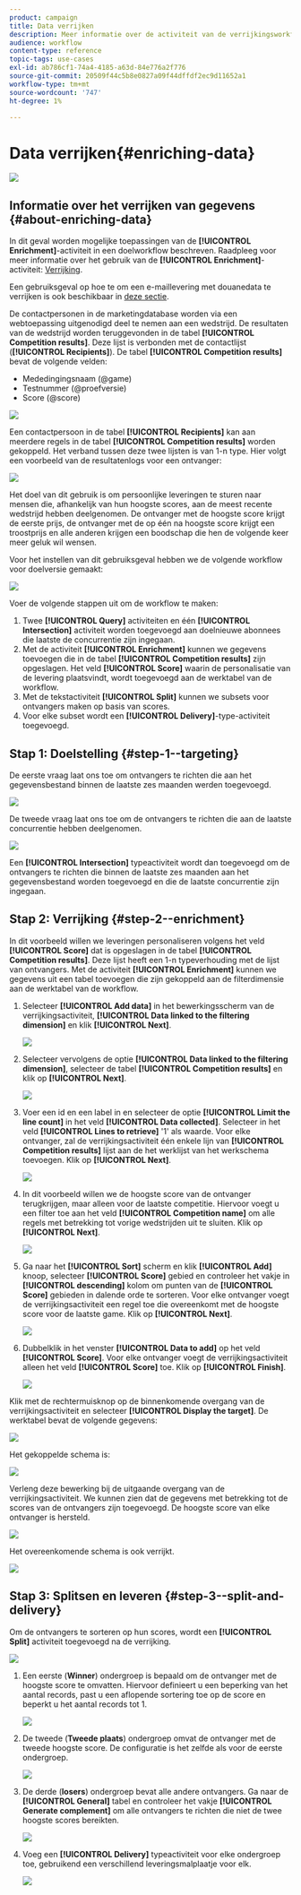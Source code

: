 ```yaml
---
product: campaign
title: Data verrijken
description: Meer informatie over de activiteit van de verrijkingsworkflow
audience: workflow
content-type: reference
topic-tags: use-cases
exl-id: ab786cf1-74a4-4185-a63d-84e776a2f776
source-git-commit: 20509f44c5b8e0827a09f44dffdf2ec9d11652a1
workflow-type: tm+mt
source-wordcount: '747'
ht-degree: 1%

---
```


# Data verrijken{#enriching-data}

![](../../assets/common.svg)

## Informatie over het verrijken van gegevens {#about-enriching-data}

In dit geval worden mogelijke toepassingen van de **[!UICONTROL Enrichment]**-activiteit in een doelworkflow beschreven. Raadpleeg voor meer informatie over het gebruik van de **[!UICONTROL Enrichment]**-activiteit: [Verrijking](enrichment.md).

Een gebruiksgeval op hoe te om een e-maillevering met douanedata te verrijken is ook beschikbaar in [deze sectie](email-enrichment-with-custom-date-fields.md).

De contactpersonen in de marketingdatabase worden via een webtoepassing uitgenodigd deel te nemen aan een wedstrijd. De resultaten van de wedstrijd worden teruggevonden in de tabel **[!UICONTROL Competition results]**. Deze lijst is verbonden met de contactlijst (**[!UICONTROL Recipients]**). De tabel **[!UICONTROL Competition results]** bevat de volgende velden:

* Mededingingsnaam (@game)
* Testnummer (@proefversie)
* Score (@score)

![](assets/uc1_enrich_1.png)

Een contactpersoon in de tabel **[!UICONTROL Recipients]** kan aan meerdere regels in de tabel **[!UICONTROL Competition results]** worden gekoppeld. Het verband tussen deze twee lijsten is van 1-n type. Hier volgt een voorbeeld van de resultatenlogs voor een ontvanger:

![](assets/uc1_enrich_2.png)

Het doel van dit gebruik is om persoonlijke leveringen te sturen naar mensen die, afhankelijk van hun hoogste scores, aan de meest recente wedstrijd hebben deelgenomen. De ontvanger met de hoogste score krijgt de eerste prijs, de ontvanger met de op één na hoogste score krijgt een troostprijs en alle anderen krijgen een boodschap die hen de volgende keer meer geluk wil wensen.

Voor het instellen van dit gebruiksgeval hebben we de volgende workflow voor doelversie gemaakt:

![](assets/uc1_enrich_3.png)

Voer de volgende stappen uit om de workflow te maken:

1. Twee **[!UICONTROL Query]** activiteiten en één **[!UICONTROL Intersection]** activiteit worden toegevoegd aan doelnieuwe abonnees die laatste de concurrentie zijn ingegaan.
1. Met de activiteit **[!UICONTROL Enrichment]** kunnen we gegevens toevoegen die in de tabel **[!UICONTROL Competition results]** zijn opgeslagen. Het veld **[!UICONTROL Score]** waarin de personalisatie van de levering plaatsvindt, wordt toegevoegd aan de werktabel van de workflow.
1. Met de tekstactiviteit **[!UICONTROL Split]** kunnen we subsets voor ontvangers maken op basis van scores.
1. Voor elke subset wordt een **[!UICONTROL Delivery]**-type-activiteit toegevoegd.

## Stap 1: Doelstelling {#step-1--targeting}

De eerste vraag laat ons toe om ontvangers te richten die aan het gegevensbestand binnen de laatste zes maanden werden toegevoegd.

![](assets/uc1_enrich_4.png)

De tweede vraag laat ons toe om de ontvangers te richten die aan de laatste concurrentie hebben deelgenomen.

![](assets/uc1_enrich_5.png)

Een **[!UICONTROL Intersection]** typeactiviteit wordt dan toegevoegd om de ontvangers te richten die binnen de laatste zes maanden aan het gegevensbestand worden toegevoegd en die de laatste concurrentie zijn ingegaan.

## Stap 2: Verrijking {#step-2--enrichment}

In dit voorbeeld willen we leveringen personaliseren volgens het veld **[!UICONTROL Score]** dat is opgeslagen in de tabel **[!UICONTROL Competition results]**. Deze lijst heeft een 1-n typeverhouding met de lijst van ontvangers. Met de activiteit **[!UICONTROL Enrichment]** kunnen we gegevens uit een tabel toevoegen die zijn gekoppeld aan de filterdimensie aan de werktabel van de workflow.

1. Selecteer **[!UICONTROL Add data]** in het bewerkingsscherm van de verrijkingsactiviteit, **[!UICONTROL Data linked to the filtering dimension]** en klik **[!UICONTROL Next]**.

   ![](assets/uc1_enrich_6.png)

1. Selecteer vervolgens de optie **[!UICONTROL Data linked to the filtering dimension]**, selecteer de tabel **[!UICONTROL Competition results]** en klik op **[!UICONTROL Next]**.

   ![](assets/uc1_enrich_7.png)

1. Voer een id en een label in en selecteer de optie **[!UICONTROL Limit the line count]** in het veld **[!UICONTROL Data collected]**. Selecteer in het veld **[!UICONTROL Lines to retrieve]** &#39;1&#39; als waarde. Voor elke ontvanger, zal de verrijkingsactiviteit één enkele lijn van **[!UICONTROL Competition results]** lijst aan de het werklijst van het werkschema toevoegen. Klik op **[!UICONTROL Next]**.

   ![](assets/uc1_enrich_8.png)

1. In dit voorbeeld willen we de hoogste score van de ontvanger terugkrijgen, maar alleen voor de laatste competitie. Hiervoor voegt u een filter toe aan het veld **[!UICONTROL Competition name]** om alle regels met betrekking tot vorige wedstrijden uit te sluiten. Klik op **[!UICONTROL Next]**.

   ![](assets/uc1_enrich_9.png)

1. Ga naar het **[!UICONTROL Sort]** scherm en klik **[!UICONTROL Add]** knoop, selecteer **[!UICONTROL Score]** gebied en controleer het vakje in **[!UICONTROL descending]** kolom om punten van de **[!UICONTROL Score]** gebieden in dalende orde te sorteren. Voor elke ontvanger voegt de verrijkingsactiviteit een regel toe die overeenkomt met de hoogste score voor de laatste game. Klik op **[!UICONTROL Next]**.

   ![](assets/uc1_enrich_10.png)

1. Dubbelklik in het venster **[!UICONTROL Data to add]** op het veld **[!UICONTROL Score]**. Voor elke ontvanger voegt de verrijkingsactiviteit alleen het veld **[!UICONTROL Score]** toe. Klik op **[!UICONTROL Finish]**.

   ![](assets/uc1_enrich_11.png)

Klik met de rechtermuisknop op de binnenkomende overgang van de verrijkingsactiviteit en selecteer **[!UICONTROL Display the target]**. De werktabel bevat de volgende gegevens:

![](assets/uc1_enrich_13.png)

Het gekoppelde schema is:

![](assets/uc1_enrich_15.png)

Verleng deze bewerking bij de uitgaande overgang van de verrijkingsactiviteit. We kunnen zien dat de gegevens met betrekking tot de scores van de ontvangers zijn toegevoegd. De hoogste score van elke ontvanger is hersteld.

![](assets/uc1_enrich_12.png)

Het overeenkomende schema is ook verrijkt.

![](assets/uc1_enrich_14.png)

## Stap 3: Splitsen en leveren {#step-3--split-and-delivery}

Om de ontvangers te sorteren op hun scores, wordt een **[!UICONTROL Split]** activiteit toegevoegd na de verrijking.

![](assets/uc1_enrich_18.png)

1. Een eerste (**Winner**) ondergroep is bepaald om de ontvanger met de hoogste score te omvatten. Hiervoor definieert u een beperking van het aantal records, past u een aflopende sortering toe op de score en beperkt u het aantal records tot 1.

   ![](assets/uc1_enrich_16.png)

1. De tweede (**Tweede plaats**) ondergroep omvat de ontvanger met de tweede hoogste score. De configuratie is het zelfde als voor de eerste ondergroep.

   ![](assets/uc1_enrich_17.png)

1. De derde (**losers**) ondergroep bevat alle andere ontvangers. Ga naar de **[!UICONTROL General]** tabel en controleer het vakje **[!UICONTROL Generate complement]** om alle ontvangers te richten die niet de twee hoogste scores bereikten.

   ![](assets/uc1_enrich_19.png)

1. Voeg een **[!UICONTROL Delivery]** typeactiviteit voor elke ondergroep toe, gebruikend een verschillend leveringsmalplaatje voor elk.

   ![](assets/uc1_enrich_20.png)
